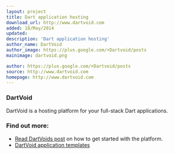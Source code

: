 ```yaml
---
layout: project
title: Dart application hosting
download_url: http://www.dartvoid.com
added: 18/May/2014
updated: 
description: 'Dart application hosting'
author_name: DartVoid
author_image: https://plus.google.com/+Dartvoid/posts
mainimage: dartvoid.png

author: https://plus.google.com/+Dartvoid/posts
source: http://www.dartvoid.com
homepage: http://www.dartvoid.com
---
```


### DartVoid

DartVoid is a hosting platform for your full-stack Dart applications.

### Find out more:

* [Read DartVoids post](http://blog.dartvoid.com/2014/04/getting-started.html) on how to get started with the platform.
* [DartVoid application templates](https://github.com/DartTemplates/)

